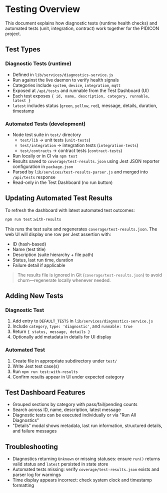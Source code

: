 # Testing Overview

This document explains how diagnostic tests (runtime health checks) and automated tests (unit, integration, contract) work together for the PIDICON project.

## Test Types

### Diagnostic Tests (runtime)

- Defined in `lib/services/diagnostics-service.js`
- Run against the live daemon to verify health signals
- Categories include `system`, `device`, `integration`, `mqtt`
- Exposed at `/api/tests` and runnable from the Test Dashboard (UI)
- Each test exposes `{ id, name, description, category, runnable, latest }`
- `latest` includes status (`green`, `yellow`, `red`), message, details, duration, timestamp

### Automated Tests (development)

- Node test suite in `test/` directory
  - `test/lib` → unit tests (`unit-tests`)
  - `test/integration` → integration tests (`integration-tests`)
  - `test/contracts` → contract tests (`contract-tests`)
- Run locally or in CI via `npm test`
- Results saved to `coverage/test-results.json` using Jest JSON reporter configuration in `package.json`
- Parsed by `lib/services/test-results-parser.js` and merged into `/api/tests` response
- Read-only in the Test Dashboard (no run button)

## Updating Automated Test Results

To refresh the dashboard with latest automated test outcomes:

```bash
npm run test:with-results
```

This runs the test suite and regenerates `coverage/test-results.json`. The web UI will display one row per Jest assertion with:

- ID (hash-based)
- Name (test title)
- Description (suite hierarchy + file path)
- Status, last run time, duration
- Failure detail if applicable

> The results file is ignored in Git (`coverage/test-results.json`) to avoid churn—regenerate locally whenever needed.

## Adding New Tests

### Diagnostic Test

1. Add entry to `DEFAULT_TESTS` in `lib/services/diagnostics-service.js`
2. Include `category`, `type: 'diagnostic'`, and `runnable: true`
3. Return `{ status, message, details }`
4. Optionally add metadata in details for UI display

### Automated Test

1. Create file in appropriate subdirectory under `test/`
2. Write Jest test case(s)
3. Run `npm run test:with-results`
4. Confirm results appear in UI under expected category

## Test Dashboard Features

- Grouped sections by category with pass/fail/pending counts
- Search across ID, name, description, latest message
- Diagnostic tests can be executed individually or via "Run All Diagnostics"
- "Details" modal shows metadata, last run information, structured details, and failure messages

## Troubleshooting

- Diagnostics returning `Unknown` or missing statuses: ensure `run()` returns valid status and `latest` persisted in state store
- Automated tests missing: verify `coverage/test-results.json` exists and parser log for warnings
- Time display appears incorrect: check system clock and timestamp formatting
